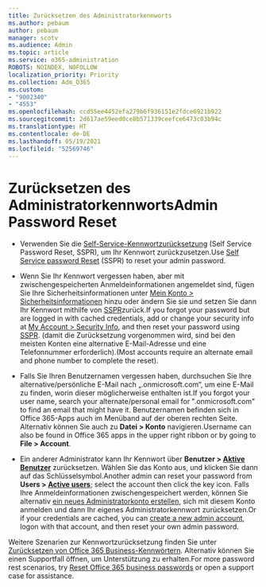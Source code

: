 ```yaml
---
title: Zurücksetzen des Administratorkennworts
ms.author: pebaum
author: pebaum
manager: scotv
ms.audience: Admin
ms.topic: article
ms.service: o365-administration
ROBOTS: NOINDEX, NOFOLLOW
localization_priority: Priority
ms.collection: Adm_O365
ms.custom:
- "9002340"
- "4553"
ms.openlocfilehash: ccd55ee4452efa279b6f936151e2fdce6921b922
ms.sourcegitcommit: 2d617ae59eed0ce8b571339ceefce6473c03b94c
ms.translationtype: HT
ms.contentlocale: de-DE
ms.lasthandoff: 05/19/2021
ms.locfileid: "52569746"
---
```

# <a name="admin-password-reset"></a><span data-ttu-id="cf3ad-102">Zurücksetzen des Administratorkennworts</span><span class="sxs-lookup"><span data-stu-id="cf3ad-102">Admin Password Reset</span></span>

- <span data-ttu-id="cf3ad-103">Verwenden Sie die [Self-Service-Kennwortzurücksetzung](https://passwordreset.microsoftonline.com/) (Self Service Password Reset, SSPR), um Ihr Kennwort zurückzusetzen.</span><span class="sxs-lookup"><span data-stu-id="cf3ad-103">Use [Self Service password Reset](https://passwordreset.microsoftonline.com/) (SSPR) to reset your admin password.</span></span>

- <span data-ttu-id="cf3ad-104">Wenn Sie Ihr Kennwort vergessen haben, aber mit zwischengespeicherten Anmeldeinformationen angemeldet sind, fügen Sie Ihre Sicherheitsinformationen unter [Mein Konto > Sicherheitsinformationen](https://mysignins.microsoft.com/security-info) hinzu oder ändern Sie sie und setzen Sie dann Ihr Kennwort mithilfe von [SSPR](https://passwordreset.microsoftonline.com/)zurück.</span><span class="sxs-lookup"><span data-stu-id="cf3ad-104">If you forgot your password but are logged in with cached credentials, add or change your security info at [My Account > Security Info](https://mysignins.microsoft.com/security-info), and then reset your password using [SSPR](https://passwordreset.microsoftonline.com/).</span></span> <span data-ttu-id="cf3ad-105">(damit die Zurücksetzung vorgenommen wird, sind bei den meisten Konten eine alternative E-Mail-Adresse und eine Telefonnummer erforderlich).</span><span class="sxs-lookup"><span data-stu-id="cf3ad-105">(Most accounts require an alternate email and phone number to complete the reset).</span></span>

- <span data-ttu-id="cf3ad-106">Falls Sie Ihren Benutzernamen vergessen haben, durchsuchen Sie Ihre alternative/persönliche E-Mail nach „.onmicrosoft.com“, um eine E-Mail zu finden, worin dieser möglicherweise enthalten ist.</span><span class="sxs-lookup"><span data-stu-id="cf3ad-106">If you forgot your user name, search your alternate/personal email for ".onmicrosoft.com" to find an email that might have it.</span></span>  <span data-ttu-id="cf3ad-107">Benutzernamen befinden sich in Office 365-Apps auch im Menüband auf der oberen rechten Seite. Alternativ können Sie auch zu **Datei > Konto** navigieren.</span><span class="sxs-lookup"><span data-stu-id="cf3ad-107">Username can also be found in Office 365 apps in the upper right ribbon or by going to **File > Account**.</span></span>

- <span data-ttu-id="cf3ad-108">Ein anderer Administrator kann Ihr Kennwort über **Benutzer > [Aktive Benutzer](https://portal.office.com/adminportal/home#/users)** zurücksetzen. Wählen Sie das Konto aus, und klicken Sie dann auf das Schlüsselsymbol.</span><span class="sxs-lookup"><span data-stu-id="cf3ad-108">Another admin can reset your password from **Users > [Active users](https://portal.office.com/adminportal/home#/users)**; select the account then click the key icon.</span></span>  <span data-ttu-id="cf3ad-109">Falls Ihre Anmeldeinformationen zwischengespeichert werden, können Sie alternativ [ein neues Administratorkonto erstellen](https://portal.office.com/adminportal/home#/users), sich mit diesem Konto anmelden und dann Ihr eigenes Administratorkennwort zurücksetzen.</span><span class="sxs-lookup"><span data-stu-id="cf3ad-109">Or if your credentials are cached, you can [create a new admin account](https://portal.office.com/adminportal/home#/users), logon with that account, and then reset your own admin password.</span></span>

<span data-ttu-id="cf3ad-110">Weitere Szenarien zur Kennwortzurücksetzung finden Sie unter [Zurücksetzen von Office 365 Business-Kennwörtern](/microsoft-365/admin/add-users/reset-passwords). Alternativ können Sie einen Supportfall öffnen, um Unterstützung zu erhalten.</span><span class="sxs-lookup"><span data-stu-id="cf3ad-110">For more password rest scenarios, try [Reset Office 365 business passwords](/microsoft-365/admin/add-users/reset-passwords) or open a support case for assistance.</span></span>
